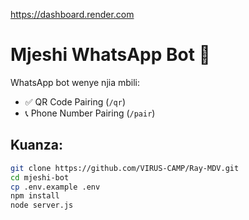 https://dashboard.render.com

# Mjeshi WhatsApp Bot 🤖

WhatsApp bot wenye njia mbili:
- ✅ QR Code Pairing (`/qr`)
- 📞 Phone Number Pairing (`/pair`)

## Kuanza:

```bash
git clone https://github.com/VIRUS-CAMP/Ray-MDV.git
cd mjeshi-bot
cp .env.example .env
npm install
node server.js
